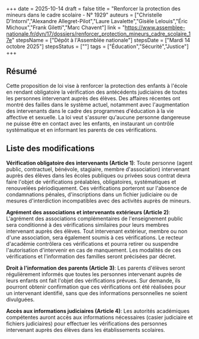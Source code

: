 +++
date = 2025-10-14
draft = false
title = "Renforcer la protection des mineurs dans le cadre scolaire - N° 1929"
auteurs = ["Christelle D'Intorni","Alexandre Allegret-Pilot","Laure Lavalette","Gisèle Lelouis","Éric Michoux","Frank Giletti","Marc Chavent"]
link = "https://www.assemblee-nationale.fr/dyn/17/dossiers/renforcer_protection_mineurs_cadre_scolaire_17e"
stepsName = ["Dépôt à l'Assemblée nationale"]
stepsDate = ["Mardi 14 octobre 2025"]
stepsStatus = [""]
tags = ["Éducation","Sécurité","Justice"]
+++

## Résumé

Cette proposition de loi vise à renforcer la protection des enfants à l'école en rendant obligatoire la vérification des antécédents judiciaires de toutes les personnes intervenant auprès des élèves. Des affaires récentes ont montré des failles dans le système actuel, notamment avec l'augmentation des intervenants dans le cadre des programmes d'éducation à la vie affective et sexuelle. La loi veut s'assurer qu'aucune personne dangereuse ne puisse être en contact avec les enfants, en instaurant un contrôle systématique et en informant les parents de ces vérifications.

## Liste des modifications

**Vérification obligatoire des intervenants (Article 1)**: Toute personne (agent public, contractuel, bénévole, stagiaire, membre d'association) intervenant auprès des élèves dans les écoles publiques ou privées sous contrat devra faire l'objet de vérifications préalables, obligatoires, systématiques et renouvelées périodiquement. Ces vérifications porteront sur l'absence de condamnations pénales, d'inscriptions dans un fichier judiciaire ou de mesures d'interdiction incompatibles avec des activités auprès de mineurs.

**Agrément des associations et intervenants extérieurs (Article 2)**: L'agrément des associations complémentaires de l'enseignement public sera conditionné à des vérifications similaires pour leurs membres intervenant auprès des élèves. Tout intervenant extérieur, membre ou non d'une association, sera également soumis à ces vérifications. Le recteur d'académie contrôlera ces vérifications et pourra retirer ou suspendre l'autorisation d'intervenir en cas de manquement. Les modalités de ces vérifications et l'information des familles seront précisées par décret.

**Droit à l'information des parents (Article 3)**: Les parents d'élèves seront régulièrement informés que toutes les personnes intervenant auprès de leurs enfants ont fait l'objet des vérifications prévues. Sur demande, ils pourront obtenir confirmation que ces vérifications ont été réalisées pour un intervenant identifié, sans que des informations personnelles ne soient divulguées.

**Accès aux informations judiciaires (Article 4)**: Les autorités académiques compétentes auront accès aux informations nécessaires (casier judiciaire et fichiers judiciaires) pour effectuer les vérifications des personnes intervenant auprès des élèves dans les établissements scolaires.
